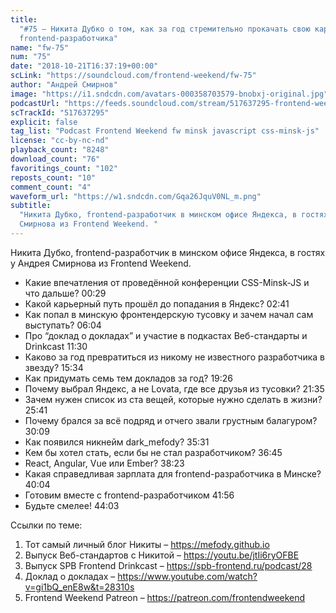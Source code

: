 ```yaml
---
title:
  "#75 – Никита Дубко о том, как за год стремительно прокачать свою карьеру
  frontend-разработчика"
name: "fw-75"
num: "75"
date: "2018-10-21T16:37:19+00:00"
scLink: "https://soundcloud.com/frontend-weekend/fw-75"
author: "Андрей Смирнов"
image: "https://i1.sndcdn.com/avatars-000358703579-bnobxj-original.jpg"
podcastUrl: "https://feeds.soundcloud.com/stream/517637295-frontend-weekend-fw-75.m4a"
scTrackId: "517637295"
explicit: false
tag_list: "Podcast Frontend Weekend fw minsk javascript css-minsk-js"
license: "cc-by-nc-nd"
playback_count: "8248"
download_count: "76"
favoritings_count: "102"
reposts_count: "10"
comment_count: "4"
waveform_url: "https://w1.sndcdn.com/Gqa26JquV0NL_m.png"
subtitle:
  "Никита Дубко, frontend-разработчик в минском офисе Яндекса, в гостях у Андрея
  Смирнова из Frontend Weekend. "
---
```


Никита Дубко, frontend-разработчик в минском офисе Яндекса, в гостях у Андрея
Смирнова из Frontend Weekend.

- Какие впечатления от проведённой конференции CSS-Minsk-JS и что дальше?
  <timecode sec="29">00:29</timecode>
- Какой карьерный путь прошёл до попадания в Яндекс?
  <timecode sec="161">02:41</timecode>
- Как попал в минскую фронтендерскую тусовку и зачем начал сам выступать?
  <timecode sec="364">06:04</timecode>
- Про “доклад о докладах” и участие в подкастах Веб-стандарты и Drinkcast
  <timecode sec="690">11:30</timecode>
- Каково за год превратиться из никому не известного разработчика в звезду?
  <timecode sec="934">15:34</timecode>
- Как придумать семь тем докладов за год? <timecode sec="1166">19:26</timecode>
- Почему выбрал Яндекс, а не Lovata, где все друзья из тусовки?
  <timecode sec="1295">21:35</timecode>
- Зачем нужен список из ста вещей, которые нужно сделать в жизни?
  <timecode sec="1541">25:41</timecode>
- Почему брался за всё подряд и отчего звали грустным балагуром?
  <timecode sec="1809">30:09</timecode>
- Как появился никнейм dark_mefody? <timecode sec="2131">35:31</timecode>
- Кем бы хотел стать, если бы не стал разработчиком?
  <timecode sec="2205">36:45</timecode>
- React, Angular, Vue или Ember? <timecode sec="2303">38:23</timecode>
- Какая справедливая зарплата для frontend-разработчика в Минске?
  <timecode sec="2404">40:04</timecode>
- Готовим вместе с frontend-разработчиком <timecode sec="2516">41:56</timecode>
- Будьте смелее! <timecode sec="2643">44:03</timecode>

Ссылки по теме:

1. Тот самый личный блог Никиты – <https://mefody.github.io>
2. Выпуск Веб-стандартов с Никитой – <https://youtu.be/jtIi6ryOFBE>
3. Выпуск SPB Frontend Drinkcast – <https://spb-frontend.ru/podcast/28>
4. Доклад о докладах – <https://www.youtube.com/watch?v=gi1bQ_enE8w&t=28310s>
5. Frontend Weekend Patreon – <https://patreon.com/frontendweekend>
